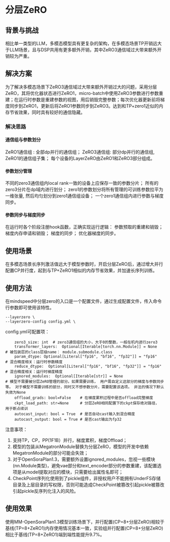 # 分层ZeRO

## 背景与挑战

相比单一类型的LLM，多模态模型具有更复杂的架构，在多模态场景TP开销远大于LLM场景，且与DSP共用有更多额外开销，其中ZeRO3通信域过大带来额外开销较为严重。

## 解决方案

为了解决多模态场景下ZeRO3通信域过大带来额外开销过大的问题，采用分层ZeRO，其将优化器状态进行ZeRO1，micro-batch中使用ZeRO3参数进行参数重建；在运行时参数是重建参数的视图，用后销毁完整参数；每次优化器更新前将梯度同步到ZeRO1，更新后将ZeRO1参数同步到ZeRO3。达到和TP+zero1近似的内存节省效果，同时具有较好的通信隐藏。

### 解决思路

#### 通信组与参数划分

ZeRO1通信组 : 全部dp并行的通信组；
ZeRO3通信组: 部分dp并行的通信组, ZeRO1的通信组子集；
每个设备的LayerZeRO由ZeRO1和ZeRO3部分组成。

#### 参数划分管理

不同的zero3通信组内local rank一致的设备上应保存一致的参数分片；
所有的zero3分片在dp域内进行划分；
zero1的参数划分将所有管理的可训练参数拉平为一维张量, 然后均匀划分到zero1通信组设备；
一个zero1通信组内进行参数与梯度同步。

#### 参数同步与梯度同步

在运行时各个阶段注册hook函数，正确实现运行逻辑：
参数预取的重建和销毁；
梯度内存申请和销毁；
梯度的同步；
优化器梯度的同步。

## 使用场景

在多模态场景长序列激活值远大于模型参数时，开启分层ZeRO后，通过增大并行配置CP并行度，起到与TP+ZeRO1相似的内存节省效果，并加速长序列训练。

## 使用方法

在mindspeed中分层zero的入口是一个配置文件，通过生成配置文件，传入命令行参数即可使用该特性。
```
--layerzero \
--layerzero-config config.yml \
```
config.yml可配置项：
```
    zero3_size: int  # zero3通信组的大小，大于0的整数，一般在机内进行zero3
    transformer_layers:  Optional[Iterable[torch.nn.Module]] = None   # 被包装层的class层级name： module.submodule.class
    param_dtype: Optional[Literal["fp16", "bf16", "fp32"]] = "fp16"   # 混合精度相关：运行时参数精度
    reduce_dtype:  Optional[Literal["fp16", "bf16", "fp32"]] = "fp16" # 混合精度相关：运行时梯度精度
    ignored_modules:  Optional[Iterable[str]] = None                  # 模型不需要被分层ZeRO管理的部分。如果需要训练， 用户需自定义这部分的梯度与参数同步等。 对于模型不需要训练的部分，同时又不想参数分片，需要配置该选项。 非法的情况下默认失效为None
    offload_grads: bool=False    # 在梯度累积过程中是否offload完整梯度
    ckpt_load_path: str=None     # 分层ZeRO相同配置下的ckpt保存绝对路径， 用于断点续训
    autocast_input: bool = True  # 是否自动cast输入到混合精度
    autocast_output: bool = True # 是否cast输出为fp32
```

注意事项：
1. 支持TP，CP，PP(1F1B）并行，梯度累积，梯度Offload；
2. 模型的包装从MegatronModule替换为分层ZeRO，模型的开发中依赖MegatronModule的部分可能会失效；
3. 对于OpenSoraPlan1.3，需要额外设置ignored_modules，忽视一些模块(nn.Module类型)，避免vae部分和text_encoder部分的参数重建，该配置选项是从model提取对应的模块，只需要给出属性名即可；
4. CheckPoint序列化使用到了pickle组件，非授权用户不能拥有UnderFS存储目录及上层目录的写权限，否则可能造成CheckPoint被篡改引起pickle被篡改引起pickle反序列化注入的风险。

## 使用效果
使用MM-OpenSoraPlan1.3模型训练场景下，并行配置(CP=8+分层ZeRO)相较于基线(TP=8+ZeRO1)内存使用情况基本一致，实验组并行配置(CP=8+分层ZeRO)相比于基线(TP=8+ZeRO1)端到端性能提升9.7%。

